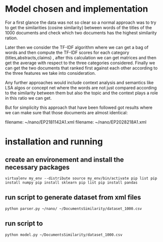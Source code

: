 # Model chosen and implementation

For a first glance the data was not so clear so a normal approach was to try to get the similarities (cosine similarity) between words of the titles
of the 1000 documents and check which two documents has the highest similarity ration.

Later then we consider the TF-IDF algorithm where we can get a bag of words and then compute the TF-IDF scores for each category (titles,abstracts,claims) , after this calculation we can get matrices and then get the average with respect to the three categories considered.
Finally we can get the two documents that ranked first against each other according to the three features we take into consideration.

Any further approaches would include context analysis and semantics like LSA algos or concept net where the words are not just compared according to the similarity between them but also the topic and the context plays a role in this ratio we can get.

But for simplicity this approach that have been followed got results where we can make sure that those documents are almost identical:

filename: ~/nano/EP2181142A1.xml 
filename: ~/nano/EP2028218A1.xml

# installation and running

## create an environement and install the necessary packages
`virtualenv my_env --distribute
source my_env/bin/activate
pip list
pip install numpy
pip install sklearn
pip list
pip install pandas`

## run script to generate dataset from xml files
`python parser.py ~/nano/ ~/DocumentsSimilarity/dataset_1000.csv`

## run script to 
`python model.py ~/DocumentsSimilarity/dataset_1000.csv`